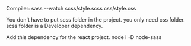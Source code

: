 Compiler: sass --watch scss/style.scss css/style.css

You don't have to put scss folder in the project. you only need css folder. scss folder is a Developer dependency.

Add this dependency for the react project.
node i -D node-sass
